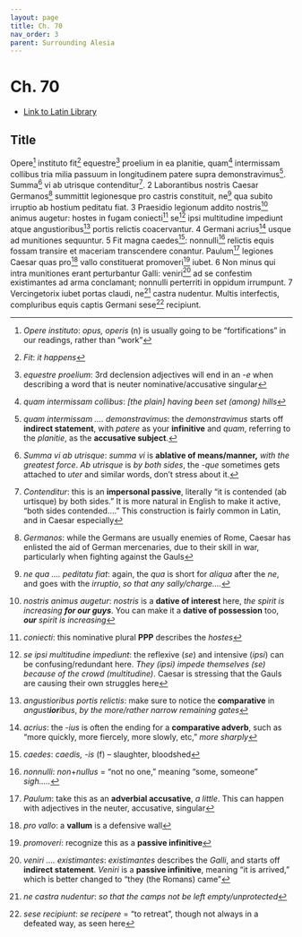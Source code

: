 ```yaml
---
layout: page
title: Ch. 70
nav_order: 3
parent: Surrounding Alesia
---
```


# Ch. 70

- [Link to Latin Library](https://www.thelatinlibrary.com/caesar/gallic/gall7.shtml#70)

## Title 

Opere[^1] instituto fit[^2] equestre[^3] proelium in ea planitie, quam[^4] intermissam collibus tria milia passuum in longitudinem patere supra demonstravimus[^5]. Summa[^6] vi ab utrisque contenditur[^7]. 2 Laborantibus nostris Caesar Germanos[^8] summittit legionesque pro castris constituit, ne[^9] qua subito irruptio ab hostium peditatu fiat. 3 Praesidio legionum addito nostris[^10] animus augetur: hostes in fugam coniecti[^11] se[^12] ipsi multitudine impediunt atque angustioribus[^13] portis relictis coacervantur. 4 Germani acrius[^14] usque ad munitiones sequuntur. 5 Fit magna caedes[^15]: nonnulli[^16] relictis equis fossam transire et maceriam transcendere conantur. Paulum[^17] legiones Caesar quas pro[^18] vallo constituerat promoveri[^19] iubet. 6 Non minus qui intra munitiones erant perturbantur Galli: veniri[^20] ad se confestim existimantes ad arma conclamant; nonnulli perterriti in oppidum irrumpunt. 7 Vercingetorix iubet portas claudi, ne[^21] castra nudentur. Multis interfectis, compluribus equis captis Germani sese[^22] recipiunt.


[^1]: *Opere instituto*: *opus, operis* (n) is usually going to be “fortifications” in our readings, rather than “work”

[^2]: *Fit*: *it happens*

[^3]: *equestre proelium*: 3rd declension adjectives will end in an -*e* when describing a word that is neuter nominative/accusative singular

[^4]: *quam intermissam collibus*: *[the plain] having been set (among) hills*

[^5]: *quam intermissam …. demonstravimus*: the *demonstravimus* starts off **indirect statement**, with *patere* as your **infinitive** and *quam*, referring to the *planitie*, as the **accusative subject**.

[^6]: *Summa vi ab utrisque*: *summa vi* is **ablative of means/manner,** *with the greatest force*. *Ab utrisque* is *by both sides*, the -*que* sometimes gets attached to *uter* and similar words, don’t stress about it.

[^7]: *Contenditur*: this is an **impersonal passive**, literally “it is contended (ab urtisque) by both sides.” It is more natural in English to make it active, “both sides contended….” This construction is fairly common in Latin, and in Caesar especially

[^8]: *Germanos*: while the Germans are usually enemies of Rome, Caesar has enlisted the aid of German mercenaries, due to their skill in war, particularly when fighting against the Gauls

[^9]: *ne qua …. peditatu fiat*: again, the *qua* is short for *aliqua* after the *ne*, and goes with the *irruptio*, *so that any sally/charge….*

[^10]: *nostris animus augetur*: *nostris* is a **dative of interest** here, _the spirit is increasing **for our guys**_. You can make it a **dative of possession** too, _**our** spirit is increasing_

[^11]: *coniecti*: this nominative plural **PPP** describes the *hostes*

[^12]: *se ipsi multitudine impediunt*: the reflexive (*se*) and intensive (*ipsi*) can be confusing/redundant here. *They (ipsi) impede themselves (se) because of the crowd (multitudine)*. Caesar is stressing that the Gauls are causing their own struggles here

[^13]: *angustioribus portis relictis*: make sure to notice the **comparative** in _angust**ior**ibus_, *by the more/rather narrow remaining gates*

[^14]: *acrius*: the -*ius* is often the ending for a **comparative adverb**, such as “more quickly, more fiercely, more slowly, etc,” *more sharply*

[^15]: *caedes*: *caedis, -is* (f) – slaughter, bloodshed

[^16]: *nonnulli*: *non*+*nullus* = “not no one,” meaning “some, someone”  *sigh…..*

[^17]: *Paulum*: take this as an **adverbial accusative**, *a little*. This can happen with adjectives in the neuter, accusative, singular

[^18]: *pro vallo*: a **vallum** is a defensive wall

[^19]: *promoveri*: recognize this as a **passive infinitive**

[^20]: *veniri …. existimantes*: *existimantes* describes the *Galli*, and starts off **indirect statement**. *Veniri* is a **passive infinitive**, meaning “it is arrived,” which is better changed to “they (the Romans) came”

[^21]: *ne castra nudentur*: *so that the camps not be left empty/unprotected*

[^22]: *sese recipiunt*: *se recipere* = “to retreat”, though not always in a defeated way, as seen here
